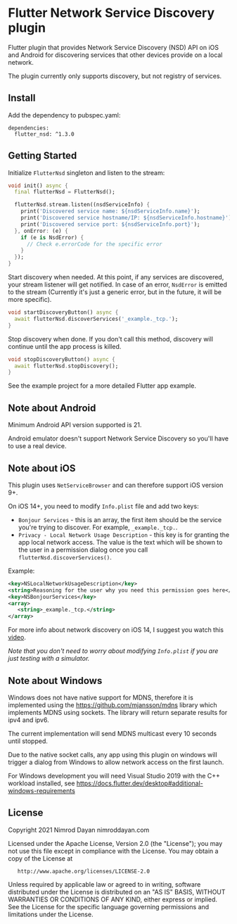 # Flutter Network Service Discovery plugin

Flutter plugin that provides Network Service Discovery (NSD) API on iOS and Android
for discovering services that other devices provide on a local network.

The plugin currently only supports discovery, but not registry of services.

## Install

Add the dependency to pubspec.yaml:

```
dependencies:
  flutter_nsd: ^1.3.0
```

## Getting Started

Initialize `FlutterNsd` singleton and listen to the stream:

```dart
void init() async {
  final flutterNsd = FlutterNsd();

  flutterNsd.stream.listen((nsdServiceInfo) {
    print('Discovered service name: ${nsdServiceInfo.name}');
    print('Discovered service hostname/IP: ${nsdServiceInfo.hostname}');
    print('Discovered service port: ${nsdServiceInfo.port}');
  }, onError: (e) {
    if (e is NsdError) {
      // Check e.errorCode for the specific error
    }
  });
}
```

Start discovery when needed. At this point, if any services are discovered, your stream listener
will get notified. In case of an error, `NsdError` is emitted to the stream (Currently it's
just a generic error, but in the future, it will be more specific).


```dart
void startDiscoveryButton() async {
  await flutterNsd.discoverServices('_example._tcp.');
}
```

Stop discovery when done. If you don't call this method, discovery will continue until the app
process is killed.

```dart
void stopDiscoveryButton() async {
  await flutterNsd.stopDiscovery();
}

```

See the example project for a more detailed Flutter app example.

## Note about Android

Minimum Android API version supported is 21.

Android emulator doesn't support Network Service Discovery so you'll have to use a real device.

## Note about iOS

This plugin uses `NetServiceBrowser` and can therefore support iOS version 9+.

On iOS 14+, you need to modify `Info.plist` file and add two keys:

* `Bonjour Services` - this is an array, the first item should be the service you're trying to
discover. For example, `_example._tcp.`.
* `Privacy - Local Network Usage Description` - this key is for granting the app local network access.
 The value is the text which will be shown to the user in a permission dialog once you call
 `flutterNsd.discoverServices()`.

 Example:

 ```xml
<key>NSLocalNetworkUsageDescription</key>
<string>Reasoning for the user why you need this permission goes here</string>
<key>NSBonjourServices</key>
<array>
    <string>_example._tcp.</string>
</array>
```

For more info about network discovery on iOS 14, I suggest you watch
this [video](https://developer.apple.com/videos/play/wwdc2020/10110/).

*Note that you don't need to worry about modifying `Info.plist` if you are just testing with a simulator.*

## Note about Windows

Windows does not have native support for MDNS, therefore it is implemented using the https://github.com/mjansson/mdns library
which implements MDNS using sockets. The library will return separate results for ipv4 and ipv6.

The current implementation will send MDNS multicast every 10 seconds until stopped.

Due to the native socket calls, any app using this plugin on windows will trigger a dialog from Windows to allow network access on the first launch.

For Windows development you will need Visual Studio 2019 with the C++ workload installed, see https://docs.flutter.dev/desktop#additional-windows-requirements

## License

Copyright 2021 Nimrod Dayan nimroddayan.com

   Licensed under the Apache License, Version 2.0 (the "License");
   you may not use this file except in compliance with the License.
   You may obtain a copy of the License at

       http://www.apache.org/licenses/LICENSE-2.0

   Unless required by applicable law or agreed to in writing, software
   distributed under the License is distributed on an "AS IS" BASIS,
   WITHOUT WARRANTIES OR CONDITIONS OF ANY KIND, either express or implied.
   See the License for the specific language governing permissions and
   limitations under the License.
